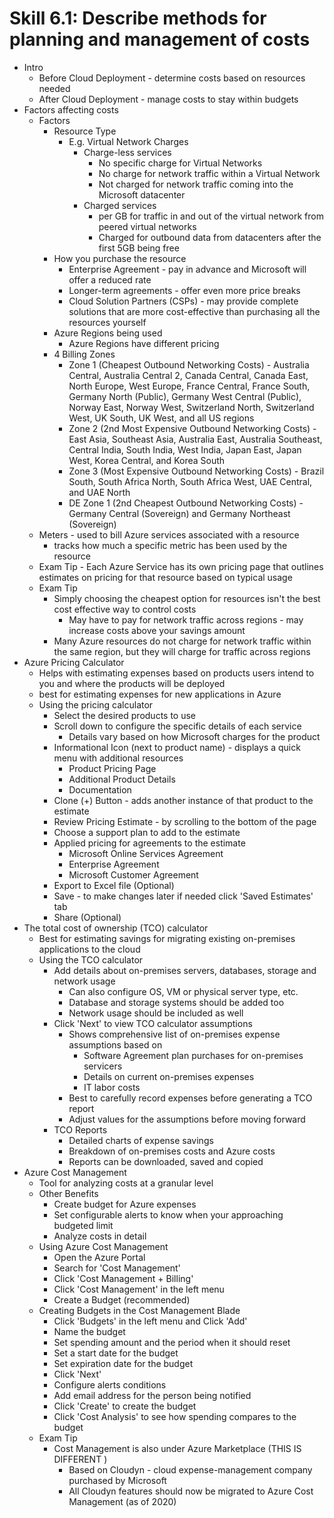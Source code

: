 # Skill 6.1: Describe methods for planning and management of costs

- Intro
	- Before Cloud Deployment -  determine costs based on resources needed
	- After Cloud Deployment - manage costs to stay within budgets
- Factors affecting costs
	- Factors
		- Resource Type
			- E.g. Virtual Network Charges
				- Charge-less services
					- No specific charge for Virtual Networks
					- No charge for network traffic within a Virtual Network
					- Not charged for network traffic coming into the Microsoft datacenter
				- Charged services
					- per GB for traffic in and out of the virtual network from peered virtual networks
					- Charged for outbound data from datacenters after the first 5GB being free
		- How you purchase the resource
			- Enterprise Agreement - pay in advance and Microsoft will offer a reduced rate
			- Longer-term agreements - offer even more price breaks
			- Cloud Solution Partners (CSPs) - may provide complete solutions that are more cost-effective than purchasing all the resources yourself
		- Azure Regions being used
			- Azure Regions have different pricing
		- 4 Billing Zones
			- Zone 1 (Cheapest Outbound Networking Costs) - Australia Central, Australia Central 2, Canada Central, Canada East, North Europe, West Europe, France Central, France South, Germany North (Public), Germany West Central (Public), Norway East, Norway West, Switzerland North, Switzerland West, UK South, UK West, and all US regions
			- Zone 2 (2nd Most Expensive Outbound Networking Costs) - East Asia, Southeast Asia, Australia East, Australia Southeast, Central India, South India, West India, Japan East, Japan West, Korea Central, and Korea South
			- Zone 3 (Most Expensive Outbound Networking Costs) - Brazil South, South Africa North, South Africa West, UAE Central, and UAE North
			- DE Zone 1 (2nd Cheapest Outbound Networking Costs) - Germany Central (Sovereign) and Germany Northeast (Sovereign)
	- Meters - used to bill Azure services associated with a resource
		- tracks how much a specific metric has been used by the resource
	- Exam Tip - Each Azure Service has its own pricing page that outlines estimates on pricing for that resource based on typical usage
	- Exam Tip
		- Simply choosing the cheapest option for resources isn't the best cost effective way to control costs
			- May have to pay for network traffic across regions - may increase costs above your savings amount
		- Many Azure resources do not charge for network traffic within the same region, but they will charge for traffic across regions
- Azure Pricing Calculator
	- Helps with estimating expenses based on products users intend to you and where the products will be deployed
	- best for estimating expenses for new applications in Azure
	- Using the pricing calculator
		- Select the desired products to use
		- Scroll down to configure the specific details of each service
			- Details vary based on how Microsoft charges for the product
		- Informational Icon (next to product name) - displays a quick menu with additional resources
			- Product Pricing Page
			- Additional Product Details
			- Documentation
		- Clone (+) Button - adds another instance of that product to the estimate
		- Review Pricing Estimate - by scrolling to the bottom of the page
		- Choose a support plan to add to the estimate
		- Applied pricing for agreements to the estimate
			- Microsoft Online Services Agreement
			- Enterprise Agreement
			- Microsoft Customer Agreement
		- Export to Excel file (Optional)
		- Save - to make changes later if needed click 'Saved Estimates' tab
		- Share (Optional)
- The total cost of ownership (TCO) calculator
	- Best for estimating savings for migrating existing on-premises applications to the cloud
	- Using the TCO calculator
		- Add details about on-premises servers, databases, storage and network usage
			- Can also configure OS, VM or physical server type, etc.
			- Database and storage systems should be added too
			- Network usage should be included as well
		- Click 'Next' to view TCO calculator assumptions
			- Shows comprehensive list of on-premises expense assumptions based on
				- Software Agreement plan purchases for on-premises servicers
				- Details on current on-premises expenses
				- IT labor costs 
			- Best to carefully record expenses before generating a TCO report
			- Adjust values for the assumptions before moving forward
		- TCO Reports
			- Detailed charts of expense savings
			- Breakdown of on-premises costs and Azure costs
			- Reports can be downloaded, saved and copied
- Azure Cost Management
	- Tool for analyzing costs at a granular level
	- Other Benefits
		- Create budget for Azure expenses
		- Set configurable alerts to know when your approaching budgeted limit
		- Analyze costs in detail
	- Using Azure Cost Management
		- Open the Azure Portal
		- Search for 'Cost Management'
		- Click 'Cost Management + Billing'
		- Click 'Cost Management' in the left menu
		- Create a Budget (recommended)
	- Creating Budgets in the Cost Management Blade
		- Click 'Budgets' in the left menu and Click 'Add'
		- Name the budget
		- Set spending amount and the period when it should reset
		- Set a start date for the budget
		- Set expiration date for the budget
		- Click 'Next'
		- Configure alerts conditions
		- Add email address for the person being notified
		- Click 'Create' to create the budget
		- Click 'Cost Analysis' to see how spending compares to the budget
	- Exam Tip
		- Cost Management is also under Azure Marketplace (THIS IS DIFFERENT )
			- Based on Cloudyn - cloud expense-management company purchased by Microsoft
			- All Cloudyn features should now be migrated to Azure Cost Management (as of 2020)
